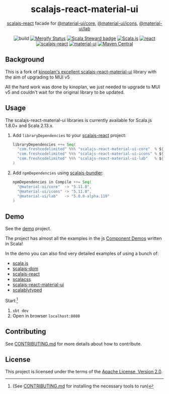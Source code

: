 <h1 style="text-align: center">scalajs-react-material-ui</h1>

<div style="text-align: center">

[scalajs-react](https://github.com/japgolly/scalajs-react) facade for [@material-ui/core](https://github.com/mui-org/material-ui/tree/v3.x/packages/material-ui), [@material-ui/icons](https://github.com/mui-org/material-ui/tree/v3.x/packages/material-ui-icons), [@material-ui/lab](https://github.com/mui-org/material-ui/tree/v3.x/packages/material-ui-lab)

![build](https://github.com/Fresh-Code-Limited/scalajs-react-material-ui/workflows/build/badge.svg)
[![Mergify Status](https://img.shields.io/endpoint.svg?url=https://api.mergify.com/v1/badges/Fresh-Code-Limited/utils?style=flat)](https://mergify.com)
[![Scala Steward badge](https://img.shields.io/badge/Scala_Steward-helping-blue.svg?style=flat\&logo=data:image/png;base64,iVBORw0KGgoAAAANSUhEUgAAAA4AAAAQCAMAAAARSr4IAAAAVFBMVEUAAACHjojlOy5NWlrKzcYRKjGFjIbp293YycuLa3pYY2LSqql4f3pCUFTgSjNodYRmcXUsPD/NTTbjRS+2jomhgnzNc223cGvZS0HaSD0XLjbaSjElhIr+AAAAAXRSTlMAQObYZgAAAHlJREFUCNdNyosOwyAIhWHAQS1Vt7a77/3fcxxdmv0xwmckutAR1nkm4ggbyEcg/wWmlGLDAA3oL50xi6fk5ffZ3E2E3QfZDCcCN2YtbEWZt+Drc6u6rlqv7Uk0LdKqqr5rk2UCRXOk0vmQKGfc94nOJyQjouF9H/wCc9gECEYfONoAAAAASUVORK5CYII=)](https://scala-steward.org)
[![Scala.js](https://www.scala-js.org/assets/badges/scalajs-1.13.0.svg)](https://www.scala-js.org/)
[![react](https://img.shields.io/badge/react-18.0.10-61DAFB.svg?logo=React)](https://ru.reactjs.org/)
[![scalajs-react](https://img.shields.io/static/v1?label=scalajs-react&message=2.1.1&color=blue)](https://github.com/japgolly/scalajs-react)
[![material-ui](https://img.shields.io/static/v1?label=material-ui&message=5.11.8&color=e52b50)](https://v3.material-ui.com/)
[![Maven Central](https://img.shields.io/maven-central/v/com.freshcodelimited/scalajs-react-material-ui-core_sjs1_2.13.svg?label=Maven%20Central)](https://search.maven.org/search?q=g:%22com.freshcodelimited%22%20AND%20(a:%22scalajs-react-material-ui-core_sjs1_2.13%22%20OR%20a:%22scalajs-react-material-ui-icons_sjs1_2.13%22%20OR%20a:%22scalajs-react-material-ui-lab_sjs1_2.13%22))

</div>

## Background
This is a fork of [kinoplan's excellent scalajs-react-material-ui](https://github.com/kinoplan/scalajs-react-material-ui) library with the aim of upgrading to MUI v5

All the hard work was done by kinoplan, we just needed to upgrade to MUI v5 and couldn't wait for the original library to be updated.


## Usage
The scalajs-react-material-ui libraries is currently available for Scala.js 1.8.0+ and Scala 2.13.x.

1. Add `libraryDependencies` to your [scalajs-react](https://github.com/japgolly/scalajs-react) project:

    ```scala
    libraryDependencies ++= Seq(
      "com.freshcodelimited" %%% "scalajs-react-material-ui-core"  % ${version},
      "com.freshcodelimited" %%% "scalajs-react-material-ui-icons" % ${version},
      "com.freshcodelimited" %%% "scalajs-react-material-ui-lab"   % ${version}
    )
    ```

2. Add `npmDependencies` using [scalajs-bundler](https://scalacenter.github.io/scalajs-bundler/):

    ```scala
    npmDependencies in Compile ++= Seq(
      "@material-ui/core"  -> "5.11.8",
      "@material-ui/icons" -> "5.11.0",
      "@material-ui/lab"   -> "5.0.0-alpha.119"
    )
    ```

## Demo

See the [demo](/demo) project.

The project has almost all the examples in the js
[Component Demos](https://v3.mui.com/getting-started/installation/) written in Scala!

In the demo you can also find very detailed examples of using a bunch of: 

- [scala.js](http://scala-js.org)
- [scalajs-dom](http://scala-js.github.io/scala-js-dom/)
- [scalajs-react](https://github.com/japgolly/scalajs-react)
- [scalacss](https://github.com/japgolly/scalacss)
- [scalajs-react-material-ui](https://github.com/Fresh-Code-Limited/scalajs-react-material-ui)
- [scalablytyped](https://scalablytyped.org/docs/readme.html)

Start:[^1]
1. `sbt dev`
2. Open in browser `localhost:8080`

## Contributing

See [CONTRIBUTING.md](/CONTRIBUTING.md) for more details about how to contribute.

## License

This project is licensed under the terms of the [Apache License, Version 2.0](/LICENSE).

[^1]: (See [CONTRIBUTING.md](/CONTRIBUTING.md) for installing the necessary tools to run)
